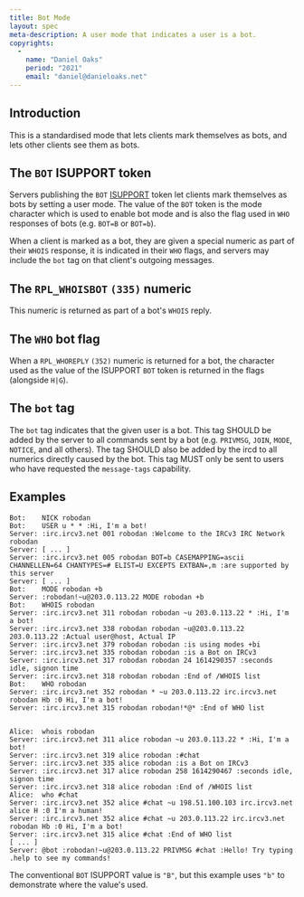```yaml
---
title: Bot Mode
layout: spec
meta-description: A user mode that indicates a user is a bot.
copyrights:
  -
    name: "Daniel Oaks"
    period: "2021"
    email: "daniel@danieloaks.net"
---
```


## Introduction
This is a standardised mode that lets clients mark themselves as bots, and lets other clients see them as bots.

## The `BOT` ISUPPORT token
Servers publishing the `BOT` [ISUPPORT](https://modern.ircdocs.horse/#feature-advertisement) token let clients mark themselves as bots by setting a user mode. The value of the `BOT` token is the mode character which is used to enable bot mode and is also the flag used in `WHO` responses of bots (e.g. `BOT=B` or `BOT=b`).

When a client is marked as a bot, they are given a special numeric as part of their `WHOIS` response, it is indicated in their `WHO` flags, and servers may include the `bot` tag on that client's outgoing messages.

## The `RPL_WHOISBOT` `(335)` numeric
This numeric is returned as part of a bot's `WHOIS` reply.

## The `WHO` bot flag
When a `RPL_WHOREPLY` `(352)` numeric is returned for a bot, the character used as the value of the ISUPPORT `BOT` token is returned in the flags (alongside `H|G`).

## The `bot` tag
The `bot` tag indicates that the given user is a bot. This tag SHOULD be added by the server to all commands sent by a bot (e.g. `PRIVMSG`, `JOIN`, `MODE`, `NOTICE`, and all others). The tag SHOULD also be added by the ircd to all numerics directly caused by the bot. This tag MUST only be sent to users who have requested the `message-tags` capability.

## Examples

```
Bot:    NICK robodan
Bot:    USER u * * :Hi, I'm a bot!
Server: :irc.ircv3.net 001 robodan :Welcome to the IRCv3 IRC Network robodan
Server: [ ... ]
Server: :irc.ircv3.net 005 robodan BOT=b CASEMAPPING=ascii CHANNELLEN=64 CHANTYPES=# ELIST=U EXCEPTS EXTBAN=,m :are supported by this server
Server: [ ... ]
Bot:    MODE robodan +b
Server: :robodan!~u@203.0.113.22 MODE robodan +b
Bot:    WHOIS robodan
Server: :irc.ircv3.net 311 robodan robodan ~u 203.0.113.22 * :Hi, I'm a bot!
Server: :irc.ircv3.net 338 robodan robodan ~u@203.0.113.22 203.0.113.22 :Actual user@host, Actual IP
Server: :irc.ircv3.net 379 robodan robodan :is using modes +bi
Server: :irc.ircv3.net 335 robodan robodan :is a Bot on IRCv3
Server: :irc.ircv3.net 317 robodan robodan 24 1614290357 :seconds idle, signon time
Server: :irc.ircv3.net 318 robodan robodan :End of /WHOIS list
Bot:    WHO robodan
Server: :irc.ircv3.net 352 robodan * ~u 203.0.113.22 irc.ircv3.net robodan Hb :0 Hi, I'm a bot!
Server: :irc.ircv3.net 315 robodan robodan!*@* :End of WHO list


Alice:  whois robodan
Server: :irc.ircv3.net 311 alice robodan ~u 203.0.113.22 * :Hi, I'm a bot!
Server: :irc.ircv3.net 319 alice robodan :#chat
Server: :irc.ircv3.net 335 alice robodan :is a Bot on IRCv3
Server: :irc.ircv3.net 317 alice robodan 258 1614290467 :seconds idle, signon time
Server: :irc.ircv3.net 318 alice robodan :End of /WHOIS list
Alice:  who #chat
Server: :irc.ircv3.net 352 alice #chat ~u 198.51.100.103 irc.ircv3.net alice H :0 I'm a human!
Server: :irc.ircv3.net 352 alice #chat ~u 203.0.113.22 irc.ircv3.net robodan Hb :0 Hi, I'm a bot!
Server: :irc.ircv3.net 315 alice #chat :End of WHO list
[ ... ]
Server: @bot :robodan!~u@203.0.113.22 PRIVMSG #chat :Hello! Try typing .help to see my commands!
```
The conventional `BOT` ISUPPORT value is `"B"`, but this example uses `"b"` to demonstrate where the value's used.

